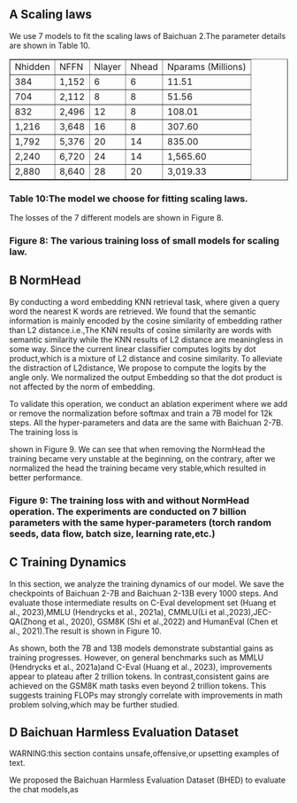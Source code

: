 ## A Scaling laws

We use 7 models to fit the scaling laws of Baichuan 2.The parameter details are shown in Table 10.


<table border="1" ><tr>
<td colspan="1" rowspan="1">Nhidden</td>
<td colspan="1" rowspan="1">NFFN</td>
<td colspan="1" rowspan="1">Nlayer</td>
<td colspan="1" rowspan="1">Nhead</td>
<td colspan="1" rowspan="1">Nparams (Millions)</td>
</tr><tr>
<td colspan="1" rowspan="1">384</td>
<td colspan="1" rowspan="1">1,152</td>
<td colspan="1" rowspan="1">6</td>
<td colspan="1" rowspan="1">6</td>
<td colspan="1" rowspan="1">11.51</td>
</tr><tr>
<td colspan="1" rowspan="1">704</td>
<td colspan="1" rowspan="1">2,112</td>
<td colspan="1" rowspan="1">8</td>
<td colspan="1" rowspan="1">8</td>
<td colspan="1" rowspan="1">51.56</td>
</tr><tr>
<td colspan="1" rowspan="1">832</td>
<td colspan="1" rowspan="1">2,496</td>
<td colspan="1" rowspan="1">12</td>
<td colspan="1" rowspan="1">8</td>
<td colspan="1" rowspan="1">108.01</td>
</tr><tr>
<td colspan="1" rowspan="1">1,216</td>
<td colspan="1" rowspan="1">3,648</td>
<td colspan="1" rowspan="1">16</td>
<td colspan="1" rowspan="1">8</td>
<td colspan="1" rowspan="1">307.60</td>
</tr><tr>
<td colspan="1" rowspan="1">1,792</td>
<td colspan="1" rowspan="1">5,376</td>
<td colspan="1" rowspan="1">20</td>
<td colspan="1" rowspan="1">14</td>
<td colspan="1" rowspan="1">835.00</td>
</tr><tr>
<td colspan="1" rowspan="1">2,240</td>
<td colspan="1" rowspan="1">6,720</td>
<td colspan="1" rowspan="1">24</td>
<td colspan="1" rowspan="1">14</td>
<td colspan="1" rowspan="1">1,565.60</td>
</tr><tr>
<td colspan="1" rowspan="1">2,880</td>
<td colspan="1" rowspan="1">8,640</td>
<td colspan="1" rowspan="1">28</td>
<td colspan="1" rowspan="1">20</td>
<td colspan="1" rowspan="1">3,019.33</td>
</tr></table>

### Table 10:The model we choose for fitting scaling laws.

The losses of the 7 different models are shown in Figure 8.

<!-- 4.00 Model Losses 10M Model 3.75 50M Model 100M Model 3.50 300M Model 800M Model 1.58 Model 3.25 38 Model 30 3.00 2.75 2.50 2.25 2.00 0 200 400 Tokens/B 600 800 1000  -->

### Figure 8: The various training loss of small models for scaling law.

## B NormHead

By conducting a word embedding KNN retrieval task, where given a query word the nearest K words are retrieved. We found that the semantic information is mainly encoded by the cosine similarity of embedding rather than L2 distance.i.e.,The KNN results of cosine similarity are words with semantic similarity while the KNN results of L2 distance are meaningless in some way. Since the current linear classifier computes logits by dot product,which is a mixture of L2 distance and cosine similarity. To alleviate the distraction of L2distance, We propose to compute the logits by the angle only. We normalized the output Embedding so that the dot product is not affected by the norm of embedding.

To validate this operation, we conduct an ablation experiment where we add or remove the normalization before softmax and train a 7B model for 12k steps. All the hyper-parameters and data are the same with Baichuan 2-7B. The training loss is

shown in Figure 9. We can see that when removing the NormHead the training became very unstable at the beginning, on the contrary, after we normalized the head the training became very stable,which resulted in better performance.

### Figure 9: The training loss with and without NormHead operation. The experiments are conducted on 7 billion parameters with the same hyper-parameters (torch random seeds, data flow, batch size, learning rate,etc.)

## C Training Dynamics

In this section, we analyze the training dynamics of our model. We save the checkpoints of Baichuan 2-7B and Baichuan 2-13B every 1000 steps. And evaluate those intermediate results on C-Eval development set (Huang et al., 2023),MMLU (Hendrycks et al., 2021a), CMMLU(Li et al.,2023),JEC-QA(Zhong et al., 2020), GSM8K (Shi et al.,2022) and HumanEval (Chen et al., 2021).The result is shown in Figure 10.

As shown, both the 7B and 13B models demonstrate substantial gains as training progresses. However, on general benchmarks such as MMLU (Hendrycks et al., 2021a)and C-Eval (Huang et al., 2023), improvements appear to plateau after 2 trillion tokens. In contrast,consistent gains are achieved on the GSM8K math tasks even beyond 2 trillion tokens. This suggests training FLOPs may strongly correlate with improvements in math problem solving,which may be further studied.

## D Baichuan Harmless Evaluation Dataset

WARNING:this section contains unsafe,offensive,or upsetting examples of text.

We proposed the Baichuan Harmless Evaluation Dataset (BHED) to evaluate the chat models,as

